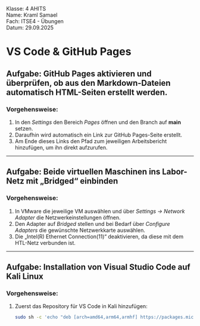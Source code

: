 Klasse: 4 AHITS  
Name: Kraml Samael  
Fach: ITSE4 - Übungen  
Datum: 29.09.2025  

# **VS Code & GitHub Pages**

## Aufgabe: GitHub Pages aktivieren und überprüfen, ob aus den Markdown-Dateien automatisch HTML-Seiten erstellt werden.
### Vorgehensweise:  
1. In den *Settings* den Bereich *Pages* öffnen und den Branch auf **main** setzen.  
2. Daraufhin wird automatisch ein Link zur GitHub Pages-Seite erstellt.  
3. Am Ende dieses Links den Pfad zum jeweiligen Arbeitsbericht hinzufügen, um ihn direkt aufzurufen.  

---

## Aufgabe: Beide virtuellen Maschinen ins Labor-Netz mit „Bridged“ einbinden
### Vorgehensweise:  
1. In VMware die jeweilige VM auswählen und über *Settings → Network Adapter* die Netzwerkeinstellungen öffnen.  
2. Den Adapter auf *Bridged* stellen und bei Bedarf über *Configure Adapters* die gewünschte Netzwerkkarte auswählen.  
3. Die „Intel(R) Ethernet Connection(11)“ deaktivieren, da diese mit dem HTL-Netz verbunden ist.  

---

## Aufgabe: Installation von Visual Studio Code auf Kali Linux
### Vorgehensweise:  
1. Zuerst das Repository für VS Code in Kali hinzufügen:  
   ```sh
   sudo sh -c 'echo "deb [arch=amd64,arm64,armhf] https://packages.microsoft.com/repos/code stable main" > /etc/apt/sources.list.d/vscode.list'
